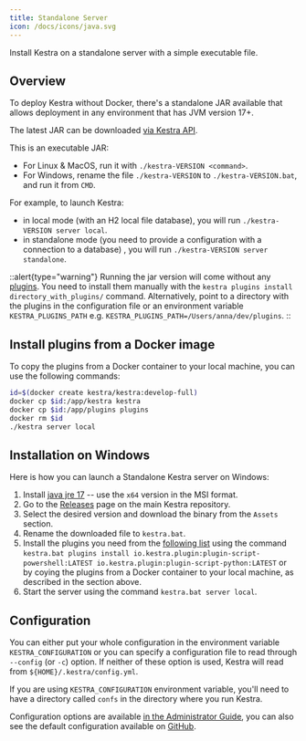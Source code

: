 ```yaml
---
title: Standalone Server
icon: /docs/icons/java.svg
---
```


Install Kestra on a standalone server with a simple executable file.

## Overview
To deploy Kestra without Docker, there's a standalone JAR available that allows deployment in any environment that has JVM version 17+.

The latest JAR can be downloaded [via Kestra API](https://api.kestra.io/v1/versions/download).

This is an executable JAR:
- For Linux & MacOS, run it with `./kestra-VERSION <command>`.
- For Windows, rename the file `./kestra-VERSION` to `./kestra-VERSION.bat`, and run it from `CMD`.

For example, to launch Kestra:
- in local mode (with an H2 local file database), you will run `./kestra-VERSION server local`.
- in standalone mode (you need to provide a configuration with a connection to a database) , you will run `./kestra-VERSION server standalone`.

::alert{type="warning"}
Running the jar version will come without any [plugins](/plugins). You need to install them manually with the `kestra plugins install
directory_with_plugins/` command. Alternatively, point to a directory with the plugins in the configuration file or an environment variable `KESTRA_PLUGINS_PATH` e.g. `KESTRA_PLUGINS_PATH=/Users/anna/dev/plugins`.
::

## Install plugins from a Docker image

To copy the plugins from a Docker container to your local machine, you can use the following commands:

```bash
id=$(docker create kestra/kestra:develop-full)
docker cp $id:/app/kestra kestra
docker cp $id:/app/plugins plugins
docker rm $id
./kestra server local
```

## Installation on Windows

Here is how you can launch a Standalone Kestra server on Windows:

1. Install [java jre 17](https://adoptium.net/temurin/releases/?os=windows&version=17) -- use the `x64` version in the MSI format.
2. Go to the [Releases](https://github.com/kestra-io/kestra/releases) page on the main Kestra repository.
3. Select the desired version and download the binary from the `Assets` section.
4. Rename the downloaded file to `kestra.bat`.
5. Install the plugins you need from the [following list](https://github.com/kestra-io/kestra/blob/620f0b1e9c45cd400db582df69320e518d3f98a0/.github/workflows/main.yml#L163-L234) using the command `kestra.bat plugins install io.kestra.plugin:plugin-script-powershell:LATEST io.kestra.plugin:plugin-script-python:LATEST` or by coying the plugins from a Docker container to your local machine, as described in the section above.
6. Start the server using the command `kestra.bat server local`.

## Configuration

You can either put your whole configuration in the environment variable `KESTRA_CONFIGURATION` or you can specify a configuration file to read through `--config` (or `-c`) option. If neither of these option is used, Kestra will read from `${HOME}/.kestra/config.yml`.

If you are using `KESTRA_CONFIGURATION` environment variable, you'll need to have a directory called `confs` in the directory where you run Kestra.

Configuration options are available [in the Administrator Guide](/docs/administrator-guide), you can also see the default configuration available on  [GitHub](https://github.com/kestra-io/kestra/blob/develop/cli/src/main/resources/application.yml).
